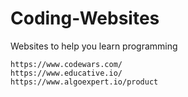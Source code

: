 # Coding-Websites
Websites to help you learn programming

```
https://www.codewars.com/
https://www.educative.io/
https://www.algoexpert.io/product
```
